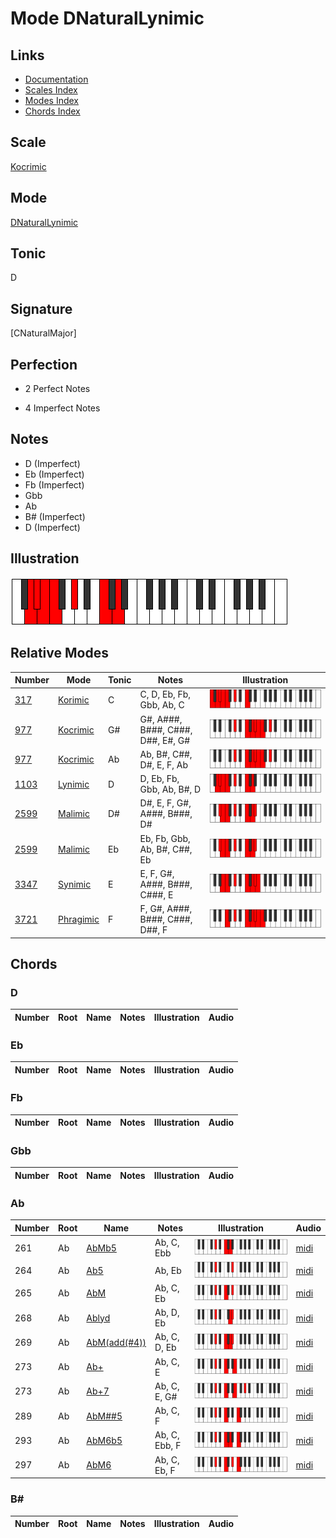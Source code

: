 # Mode DNaturalLynimic

## Links

- [Documentation](index.md)
- [Scales Index](Scales.md)
- [Modes Index](Modes.md)
- [Chords Index](Chords.md)

## Scale

[Kocrimic](ScaleKocrimic.md)

## Mode

[DNaturalLynimic](ModeDNaturalLynimic.md)

## Tonic

D

## Signature

[CNaturalMajor]

## Perfection

 - 2 Perfect Notes

 - 4 Imperfect Notes

## Notes

- D (Imperfect)
- Eb (Imperfect)
- Fb (Imperfect)
- Gbb
- Ab
- B# (Imperfect)
- D (Imperfect)

## Illustration

![DNaturalLynimic](ModeDNaturalLynimic.png)

## Relative Modes

| Number | Mode | Tonic | Notes | Illustration |
|--------|------|-------|-------|--------------|
| [317](https://ianring.com/musictheory/scales/317) | [Korimic](ModeKorimic.md) | C | C, D, Eb, Fb, Gbb, Ab, C | ![CNaturalKorimic](ModeCNaturalKorimic.png) |
| [977](https://ianring.com/musictheory/scales/977) | [Kocrimic](ModeKocrimic.md) | G# | G#, A###, B###, C###, D##, E#, G# | ![GSharpKocrimic](ModeGSharpKocrimic.png) |
| [977](https://ianring.com/musictheory/scales/977) | [Kocrimic](ModeKocrimic.md) | Ab | Ab, B#, C##, D#, E, F, Ab | ![AFlatKocrimic](ModeAFlatKocrimic.png) |
| [1103](https://ianring.com/musictheory/scales/1103) | [Lynimic](ModeLynimic.md) | D | D, Eb, Fb, Gbb, Ab, B#, D | ![DNaturalLynimic](ModeDNaturalLynimic.png) |
| [2599](https://ianring.com/musictheory/scales/2599) | [Malimic](ModeMalimic.md) | D# | D#, E, F, G#, A###, B###, D# | ![DSharpMalimic](ModeDSharpMalimic.png) |
| [2599](https://ianring.com/musictheory/scales/2599) | [Malimic](ModeMalimic.md) | Eb | Eb, Fb, Gbb, Ab, B#, C##, Eb | ![EFlatMalimic](ModeEFlatMalimic.png) |
| [3347](https://ianring.com/musictheory/scales/3347) | [Synimic](ModeSynimic.md) | E | E, F, G#, A###, B###, C###, E | ![ENaturalSynimic](ModeENaturalSynimic.png) |
| [3721](https://ianring.com/musictheory/scales/3721) | [Phragimic](ModePhragimic.md) | F | F, G#, A###, B###, C###, D##, F | ![FNaturalPhragimic](ModeFNaturalPhragimic.png) |

## Chords

### D

| Number | Root | Name | Notes | Illustration | Audio |
|--------|------|------|-------|--------------|-------|

### Eb

| Number | Root | Name | Notes | Illustration | Audio |
|--------|------|------|-------|--------------|-------|

### Fb

| Number | Root | Name | Notes | Illustration | Audio |
|--------|------|------|-------|--------------|-------|

### Gbb

| Number | Root | Name | Notes | Illustration | Audio |
|--------|------|------|-------|--------------|-------|

### Ab

| Number | Root | Name | Notes | Illustration | Audio |
|--------|------|------|-------|--------------|-------|
| 261 | Ab | [AbMb5](ChordAFlatMajorFlatFifth.md) | Ab, C, Ebb | ![AbMb5](ChordAFlatMajorFlatFifthRootPosition.png) | [midi](ChordAFlatMajorFlatFifthRootPosition.mid) |
| 264 | Ab | [Ab5](ChordAFlatPowerChord.md) | Ab, Eb | ![Ab5](ChordAFlatPowerChordRootPosition.png) | [midi](ChordAFlatPowerChordRootPosition.mid) |
| 265 | Ab | [AbM](ChordAFlatMajor.md) | Ab, C, Eb | ![AbM](ChordAFlatMajorRootPosition.png) | [midi](ChordAFlatMajorRootPosition.mid) |
| 268 | Ab | [Ablyd](ChordAFlatLydian.md) | Ab, D, Eb | ![Ablyd](ChordAFlatLydianRootPosition.png) | [midi](ChordAFlatLydianRootPosition.mid) |
| 269 | Ab | [AbM(add(#4))](ChordAFlatMajorAddSharpFourth.md) | Ab, C, D, Eb | ![AbM(add(#4))](ChordAFlatMajorAddSharpFourthRootPosition.png) | [midi](ChordAFlatMajorAddSharpFourthRootPosition.mid) |
| 273 | Ab | [Ab+](ChordAFlatAugmented.md) | Ab, C, E | ![Ab+](ChordAFlatAugmentedRootPosition.png) | [midi](ChordAFlatAugmentedRootPosition.mid) |
| 273 | Ab | [Ab+7](ChordAFlatAugmentedAugmentedSeventh.md) | Ab, C, E, G# | ![Ab+7](ChordAFlatAugmentedAugmentedSeventhRootPosition.png) | [midi](ChordAFlatAugmentedAugmentedSeventhRootPosition.mid) |
| 289 | Ab | [AbM##5](ChordAFlatMajorDoubleSharpFifth.md) | Ab, C, F | ![AbM##5](ChordAFlatMajorDoubleSharpFifthRootPosition.png) | [midi](ChordAFlatMajorDoubleSharpFifthRootPosition.mid) |
| 293 | Ab | [AbM6b5](ChordAFlatMajorSixthFlatFifth.md) | Ab, C, Ebb, F | ![AbM6b5](ChordAFlatMajorSixthFlatFifthRootPosition.png) | [midi](ChordAFlatMajorSixthFlatFifthRootPosition.mid) |
| 297 | Ab | [AbM6](ChordAFlatMajorSixth.md) | Ab, C, Eb, F | ![AbM6](ChordAFlatMajorSixthRootPosition.png) | [midi](ChordAFlatMajorSixthRootPosition.mid) |

### B#

| Number | Root | Name | Notes | Illustration | Audio |
|--------|------|------|-------|--------------|-------|


